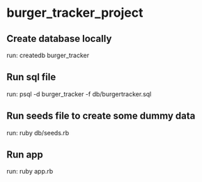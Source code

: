 # burger_tracker_project

## Create database locally
run:
createdb burger_tracker

## Run sql file
run:
psql -d burger_tracker -f db/burgertracker.sql

## Run seeds file to create some dummy data
run:
ruby db/seeds.rb

## Run app
run:
ruby app.rb
